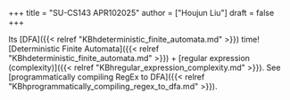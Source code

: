+++
title = "SU-CS143 APR102025"
author = ["Houjun Liu"]
draft = false
+++

Its [DFA]({{< relref "KBhdeterministic_finite_automata.md" >}}) time! [Deterministic Finite Automata]({{< relref "KBhdeterministic_finite_automata.md" >}}) + [regular expression (complexity)]({{< relref "KBhregular_expression_complexity.md" >}}). See [programmatically compiling RegEx to DFA]({{< relref "KBhprogrammatically_compiling_regex_to_dfa.md" >}}).
